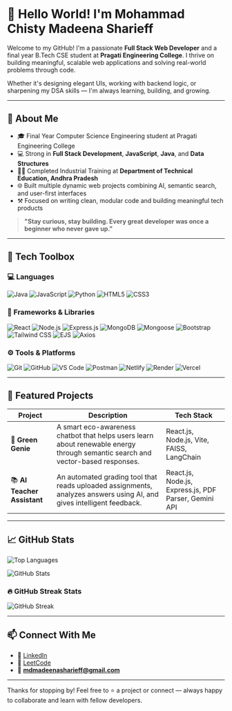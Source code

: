 # 👋 Hello World! I'm Mohammad Chisty Madeena Sharieff

Welcome to my GitHub! I'm a passionate **Full Stack Web Developer** and a final year B.Tech CSE student at **Pragati Engineering College**. I thrive on building meaningful, scalable web applications and solving real-world problems through code.

Whether it's designing elegant UIs, working with backend logic, or sharpening my DSA skills — I'm always learning, building, and growing.

---

## 🚀 About Me

- 🎓 Final Year Computer Science Engineering student at Pragati Engineering College  
- 💻 Strong in **Full Stack Development**, **JavaScript**, **Java**, and **Data Structures**  
- 🧑‍💼 Completed Industrial Training at **Department of Technical Education, Andhra Pradesh**  
- 🌐 Built multiple dynamic web projects combining AI, semantic search, and user-first interfaces  
- ⚒️ Focused on writing clean, modular code and building meaningful tech products  

> **"Stay curious, stay building. Every great developer was once a beginner who never gave up."**

---

## 🧰 Tech Toolbox

### 💻 Languages
![Java](https://img.shields.io/badge/Java-ED8B00?style=for-the-badge&logo=java&logoColor=white)
![JavaScript](https://img.shields.io/badge/JavaScript-F0DB4F?style=for-the-badge&logo=javascript&logoColor=black)
![Python](https://img.shields.io/badge/Python-3776AB?style=for-the-badge&logo=python&logoColor=white)
![HTML5](https://img.shields.io/badge/HTML5-E34F26?style=for-the-badge&logo=html5&logoColor=white)
![CSS3](https://img.shields.io/badge/CSS3-1572B6?style=for-the-badge&logo=css3&logoColor=white)

### 🧩 Frameworks & Libraries
![React](https://img.shields.io/badge/React-61DAFB?style=for-the-badge&logo=react&logoColor=black)
![Node.js](https://img.shields.io/badge/Node.js-339933?style=for-the-badge&logo=nodedotjs&logoColor=white)
![Express.js](https://img.shields.io/badge/Express.js-000000?style=for-the-badge&logo=express&logoColor=white)
![MongoDB](https://img.shields.io/badge/MongoDB-4DB33D?style=for-the-badge&logo=mongodb&logoColor=white)
![Mongoose](https://img.shields.io/badge/Mongoose-880000?style=for-the-badge&logo=mongoose&logoColor=white)
![Bootstrap](https://img.shields.io/badge/Bootstrap-7952B3?style=for-the-badge&logo=bootstrap&logoColor=white)
![Tailwind CSS](https://img.shields.io/badge/Tailwind%20CSS-38B2AC?style=for-the-badge&logo=tailwind-css&logoColor=white)
![EJS](https://img.shields.io/badge/EJS-8C8C8C?style=for-the-badge&logo=ejs&logoColor=white)
![Axios](https://img.shields.io/badge/Axios-5A29E4?style=for-the-badge)

### ⚙️ Tools & Platforms
![Git](https://img.shields.io/badge/Git-F05032?style=for-the-badge&logo=git&logoColor=white)
![GitHub](https://img.shields.io/badge/GitHub-181717?style=for-the-badge&logo=github&logoColor=white)
![VS Code](https://img.shields.io/badge/VS%20Code-007ACC?style=for-the-badge&logo=visualstudiocode&logoColor=white)
![Postman](https://img.shields.io/badge/Postman-F37025?style=for-the-badge&logo=postman&logoColor=white)
![Netlify](https://img.shields.io/badge/Netlify-00C7B7?style=for-the-badge&logo=netlify&logoColor=white)
![Render](https://img.shields.io/badge/Render-46E3B7?style=for-the-badge&logo=render&logoColor=black)
![Vercel](https://img.shields.io/badge/Vercel-000000?style=for-the-badge&logo=vercel&logoColor=white)


---

## 📌 Featured Projects

| Project | Description | Tech Stack |
|--------|-------------|------------|
| 🌱 **Green Genie** | A smart eco-awareness chatbot that helps users learn about renewable energy through semantic search and vector-based responses. | React.js, Node.js, Vite, FAISS, LangChain |
| 📚 **AI Teacher Assistant** | An automated grading tool that reads uploaded assignments, analyzes answers using AI, and gives intelligent feedback. | React.js, Node.js, Express.js, PDF Parser, Gemini API |

---

## 📈 GitHub Stats


![Top Languages](https://github-readme-stats.vercel.app/api/top-langs/?username=MdSharieff-081&layout=compact&theme=tokyonight)

![GitHub Stats](https://github-readme-stats.vercel.app/api?username=MdSharieff-081&show_icons=true&theme=tokyonight)

### 🔥 GitHub Streak Stats
![GitHub Streak](https://streak-stats.demolab.com/?user=MdSharieff-081&theme=radical&hide_border=true)





---

## 📫 Connect With Me

- 🔗 [LinkedIn](https://www.linkedin.com/in/sharieff-mohammad/)
- 🔗 [LeetCode](https://leetcode.com/u/Sharieff_Md/)
- 📧 **mdmadeenasharieff@gmail.com**

---

Thanks for stopping by! Feel free to ⭐ a project or connect — always happy to collaborate and learn with fellow developers.


<!--
**MdSharieff-081/MdSharieff-081** is a ✨ _special_ ✨ repository because its `README.md` (this file) appears on your GitHub profile.

Here are some ideas to get you started:

- 🔭 I’m currently working on ...
- 🌱 I’m currently learning ...
- 👯 I’m looking to collaborate on ...
- 🤔 I’m looking for help with ...
- 💬 Ask me about ...
- 📫 How to reach me: ...
- 😄 Pronouns: ...
- ⚡ Fun fact: ...
-->
